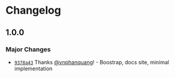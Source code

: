 # Changelog

## 1.0.0

### Major Changes

- [`9378a43`](https://github.com/vnphanquang/svelte-put/commit/9378a430f3593c85e2a80a211bf41d1e07304d6d) Thanks [@vnphanquang](https://github.com/vnphanquang)! - Boostrap, docs site, minimal implementation
